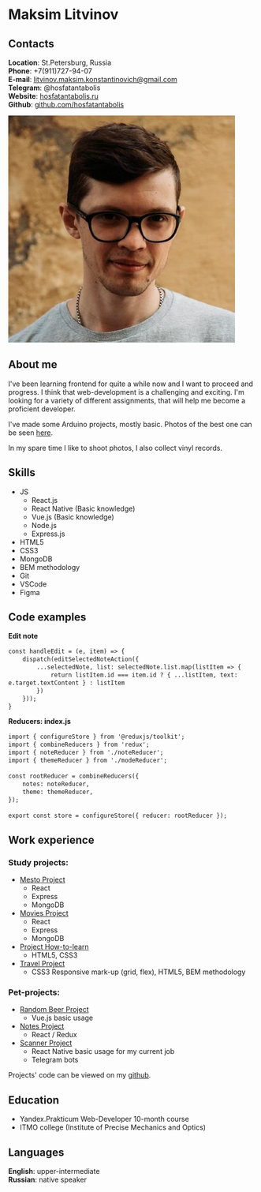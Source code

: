 # Maksim Litvinov

## Contacts

**Location**: St.Petersburg, Russia  
**Phone**: +7(911)727-94-07  
**E-mail**: litvinov.maksim.konstantinovich@gmail.com  
**Telegram**: @hosfatantabolis  
**Website**: [hosfatantabolis.ru](https://hosfatantabolis.ru)  
**Github**: [github.com/hosfatantabolis](https://github.com/hosfatantabolis)

![My photo](./img/me.jpg)

## About me

I've been learning frontend for quite a while now and I want to proceed and progress. I think that web-development is a challenging and exciting. I'm looking for a variety of different assignments, that will help me become a proficient developer.

I've made some Arduino projects, mostly basic. Photos of the best one can be seen [here](https://www.instagram.com/p/BlbShpsnTBT/?igshid=YmMyMTA2M2Y=).

In my spare time I like to shoot photos, I also collect vinyl records.

## Skills

- JS
  - React.js
  - React Native (Basic knowledge)
  - Vue.js (Basic knowledge)
  - Node.js
  - Express.js
- HTML5
- CSS3
- MongoDB
- BEM methodology
- Git
- VSCode
- Figma

## Code examples

**Edit note**

```
const handleEdit = (e, item) => {
    dispatch(editSelectedNoteAction({
        ...selectedNote, list: selectedNote.list.map(listItem => {
            return listItem.id === item.id ? { ...listItem, text: e.target.textContent } : listItem
        })
    }));
}
```

**Reducers: index.js**

```
import { configureStore } from '@reduxjs/toolkit';
import { combineReducers } from 'redux';
import { noteReducer } from './noteReducer';
import { themeReducer } from './modeReducer';

const rootReducer = combineReducers({
    notes: noteReducer,
    theme: themeReducer,
});

export const store = configureStore({ reducer: rootReducer });
```

## Work experience

### Study projects:

- [Mesto Project](https://mesto.hosfatantabolis.ru/)
  - React
  - Express
  - MongoDB
- [Movies Project](https://movies.hosfatantabolis.ru/)
  - React
  - Express
  - MongoDB
- [Project How-to-learn](https://how-to-learn.hosfatantabolis.ru/)
  - HTML5, CSS3
- [Travel Project](https://russian-travel.hosfatantabolis.ru/)
  - CSS3 Responsive mark-up (grid, flex), HTML5, BEM methodology

### Pet-projects:

- [Random Beer Project](https://random-beer.hosfatantabolis.ru/)
  - Vue.js basic usage
- [Notes Project](https://notes.hosfatantabolis.ru/)
  - React / Redux
- [Scanner Project](https://hosfatantabolis.ru/scanner)
  - React Native basic usage for my current job
  - Telegram bots

Projects' code can be viewed on my [github](https://github.com/hosfatantabolis).

## Education

- Yandex.Prakticum Web-Developer 10-month course
- ITMO college (Institute of Precise Mechanics and Optics)

## Languages

**English**: upper-intermediate  
**Russian**: native speaker
